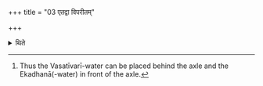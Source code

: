 +++
title = "03 एतद्वा विपरीतम्"

+++

<details><summary>थिते</summary>

3. Or (he may do) this in the reverse manner.[^1]   

[^1]: Thus the Vasatīvarī-water can be placed behind the axle and the Ekadhanā(-water) in front of the axle.  
</details>
